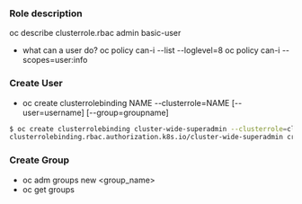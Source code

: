 ### Role description
oc describe clusterrole.rbac admin basic-user

* what can a user do?
    oc policy can-i --list --loglevel=8
    oc policy can-i <verb> <resource> --scopes=user:info


### Create User
* oc create clusterrolebinding NAME --clusterrole=NAME [--user=username] [--group=groupname]
```sh
$ oc create clusterrolebinding cluster-wide-superadmin --clusterrole=cluster-admin --user=admin
clusterrolebinding.rbac.authorization.k8s.io/cluster-wide-superadmin created
```

### Create Group
* oc adm groups new <group_name> <user1> <user2>
* oc get groups

